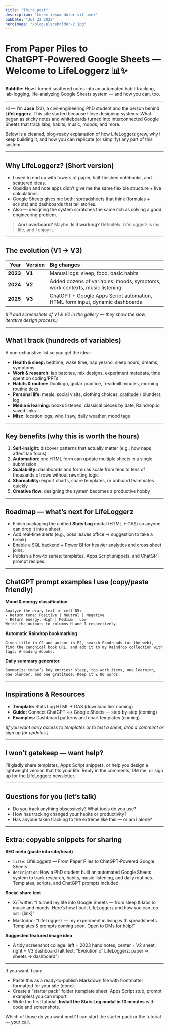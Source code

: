 ```yaml
---
title: "Third post"
description: "Lorem ipsum dolor sit amet"
pubDate: "Jul 22 2022"
heroImage: "/blog-placeholder-2.jpg"
---
```



# From Paper Piles to ChatGPT‑Powered Google Sheets — Welcome to LifeLoggerz 📊✨

**Subtitle:** How I turned scattered notes into an automated habit-tracking, lab-logging, life-analyzing Google Sheets system — and how you can, too.

---

Hi — I’m **Jose** (23), a civil‑engineering PhD student and the person behind **LifeLoggerz**. This site started because I love designing systems. What began as sticky notes and whiteboards turned into interconnected Google Sheets that track labs, habits, music, moods, and more.

Below is a cleaned, blog‑ready explanation of how LifeLoggerz grew, why I keep building it, and how you can replicate (or simplify) any part of this system.

---

## Why LifeLoggerz? (Short version)

- I used to end up with towers of paper, half‑finished notebooks, and scattered ideas.
- Obsidian and note apps didn’t give me the same flexible structure + live calculations.
- Google Sheets gives me both: spreadsheets that think (formulas + scripts) and dashboards that tell stories.
- Also — designing the system scratches the same itch as solving a good engineering problem.

> **Am I overboard?** Maybe. **Is it working?** Definitely. LifeLoggerz is my life, and I enjoy it.

---

## The evolution (V1 → V3)

| Year | Version | Big changes |
|---:|:---|:---|
| **2023** | **V1** | Manual logs: sleep, food, basic habits |
| **2024** | **V2** | Added dozens of variables: moods, symptoms, work contexts, music listening |
| **2025** | **V3** | ChatGPT + Google Apps Script automation, HTML form input, dynamic dashboards |

*(I’ll add screenshots of V1 & V2 in the gallery — they show the slow, iterative design process.)*

---

## What I track (hundreds of variables)

A non‑exhaustive list so you get the idea:

- **Health & sleep:** bedtime, wake time, nap yes/no, sleep hours, dreams, symptoms
- **Work & research:** lab batches, mix designs, experiment metadata, time spent on coding/PPTs
- **Habits & routine:** Duolingo, guitar practice, treadmill minutes, morning routine ticks
- **Personal life:** meals, social visits, clothing choices, gratitude / blunders log
- **Media & learning:** books listened, classical pieces by date, Raindrop.io saved links
- **Misc:** location logs, who I saw, daily weather, mood tags

---

## Key benefits (why this is worth the hours)

1. **Self‑insight:** discover patterns that actually matter (e.g., how naps affect lab focus)
2. **Automation:** one HTML form can update multiple sheets in a single submission
3. **Scalability:** dashboards and formulas scale from tens to tens of thousands of rows without rewriting logic
4. **Shareability:** export charts, share templates, or onboard teammates quickly
5. **Creative flow:** designing the system becomes a productive hobby

---

## Roadmap — what’s next for LifeLoggerz

- Finish packaging the unified **Stats Log** modal (HTML + GAS) so anyone can drop it into a sheet.
- Add real‑time alerts (e.g., boss leaves office → suggestion to take a break).
- Enable a SQL backend + Power BI for heavier analytics and cross‑sheet joins.
- Publish a how‑to series: templates, Apps Script snippets, and ChatGPT prompt recipes.

---

## ChatGPT prompt examples I use (copy/paste friendly)

**Mood & energy classification**

```text
Analyze the diary text in cell D5:
- Return tone: Positive | Neutral | Negative
- Return energy: High | Medium | Low
Write the outputs to columns H and I respectively.
```

**Automatic Raindrop bookmarking**

```text
Given title in C2 and author in E2, search Goodreads (or the web), find the canonical book URL, and add it to my Raindrop collection with tags: #reading #books.
```

**Daily summary generator**

```text
Summarize today’s key entries: sleep, top work items, one learning, one blunder, and one gratitude. Keep it ≤ 80 words.
```

---

## Inspirations & Resources

- **Template:** Stats Log HTML + GAS (download link coming)  
- **Guide:** Connect ChatGPT ↔ Google Sheets — step‑by‑step (coming)  
- **Examples:** Dashboard patterns and chart templates (coming)

*(If you want early access to templates or to test a sheet, drop a comment or sign up for updates.)*

---

## I won’t gatekeep — want help?

I’ll gladly share templates, Apps Script snippets, or help you design a lightweight version that fits your life. Reply in the comments, DM me, or sign up for the LifeLoggerz newsletter.

---

## Questions for you (let’s talk)

- Do you track anything obsessively? What tools do you use?
- How has tracking changed your habits or productivity?
- Has anyone taken tracking to the extreme like this — or am I alone?

---

## Extra: copyable snippets for sharing

**SEO meta (paste into site/head)**

- `title`: LifeLoggerz — From Paper Piles to ChatGPT‑Powered Google Sheets
- `description`: How a PhD student built an automated Google Sheets system to track research, habits, music listening, and daily routines. Templates, scripts, and ChatGPT prompts included.

**Social share text**

- X/Twitter: “I turned my life into Google Sheets — from sleep & labs to music and moods. Here’s how I built LifeLoggerz and how you can too. 📊✨ [link]”
- Mastodon: “LifeLoggerz — my experiment in living with spreadsheets. Templates & prompts coming soon. Open to DMs for help!”

**Suggested featured image idea**

- A tidy screenshot collage: left = 2023 hand notes, center = V2 sheet, right = V3 dashboard (alt text: “Evolution of LifeLoggerz: paper → sheets → dashboard”)

---

If you want, I can:

- Paste this as a ready‑to‑publish Markdown file with frontmatter formatted for your site (done).
- Create a “starter pack” folder (template sheet, Apps Script stub, prompt examples) you can import.
- Write the first tutorial: **Install the Stats Log modal in 10 minutes** with code and screenshots.

Which of those do you want next? I can start the starter pack or the tutorial — your call.


